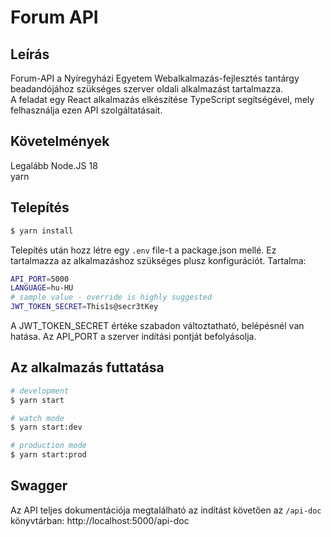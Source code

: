 # Forum API

## Leírás

Forum-API a Nyíregyházi Egyetem Webalkalmazás-fejlesztés tantárgy beadandójához szükséges szerver oldali alkalmazást tartalmazza.  
A feladat egy React alkalmazás elkészítése TypeScript segítségével, mely felhasználja ezen API szolgáltatásait.

## Követelmények
Legalább Node.JS 18  
yarn

## Telepítés

```bash
$ yarn install
```

Telepítés után hozz létre egy `.env` file-t a package.json mellé. Ez tartalmazza az alkalmazáshoz szükséges plusz konfigurációt. Tartalma:
```bash
API_PORT=5000
LANGUAGE=hu-HU
# sample value - override is highly suggested
JWT_TOKEN_SECRET=This1s@secr3tKey
```
A JWT_TOKEN_SECRET értéke szabadon változtatható, belépésnél van hatása. Az API_PORT a szerver indítási pontját befolyásolja.

## Az alkalmazás futtatása

```bash
# development
$ yarn start

# watch mode
$ yarn start:dev

# production mode
$ yarn start:prod
```

## Swagger
Az API teljes dokumentációja megtalálható az indítást követően az `/api-doc` könyvtárban: http://localhost:5000/api-doc  
